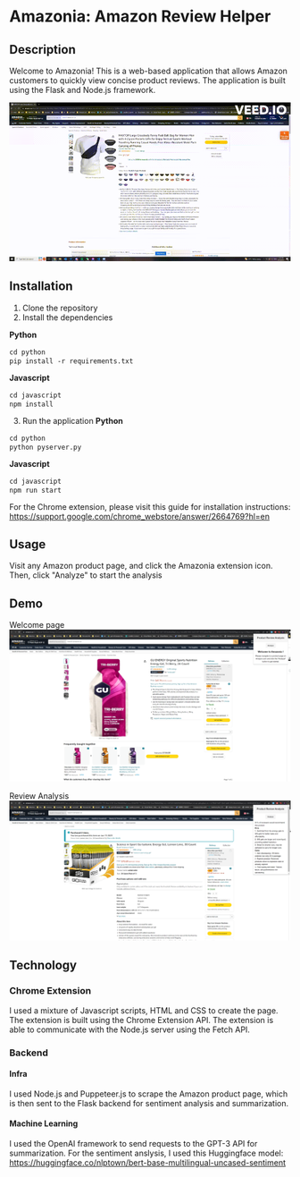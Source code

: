 # Amazonia: Amazon Review Helper

## Description
Welcome to Amazonia! This is a web-based application that allows Amazon customers to quickly view concise product reviews. The application is built using the Flask and Node.js framework.

![Demo](./img/demo.gif)

## Installation
1. Clone the repository
2. Install the dependencies

**Python**
```
cd python
pip install -r requirements.txt
```
**Javascript**
```
cd javascript
npm install
```

3. Run the application
**Python**
```
cd python
python pyserver.py
```
**Javascript**
```
cd javascript
npm run start
```

For the Chrome extension, please visit this guide for installation instructions: https://support.google.com/chrome_webstore/answer/2664769?hl=en 

## Usage
Visit any Amazon product page, and click the Amazonia extension icon. Then, click "Analyze" to start the analysis

## Demo
Welcome page
![Demo](./img/welcome-whole.png)

Review Analysis
![Demo](./img/recom-whole.png)

## Technology
### Chrome Extension
I used a mixture of Javascript scripts, HTML and CSS to create the page. The extension is built using the Chrome Extension API. The extension is able to communicate with the Node.js server using the Fetch API.

### Backend
#### Infra
I used Node.js and Puppeteer.js to scrape the Amazon product page, which is then sent to the Flask backend for sentiment analysis and summarization.

#### Machine Learning
I used the OpenAI framework to send requests to the GPT-3 API for summarization. For the sentiment anslysis, I used this Huggingface model: https://huggingface.co/nlptown/bert-base-multilingual-uncased-sentiment

